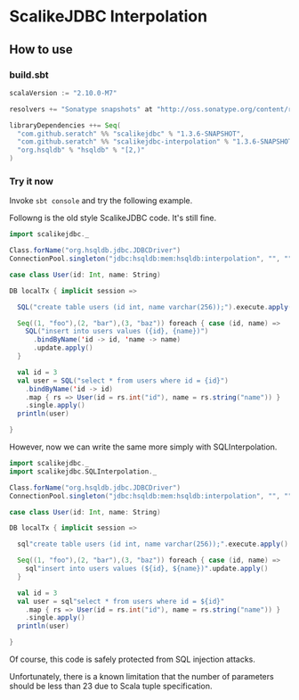 # ScalikeJDBC Interpolation

## How to use

### build.sbt

```scala
scalaVersion := "2.10.0-M7"

resolvers += "Sonatype snapshots" at "http://oss.sonatype.org/content/repositories/snapshots"

libraryDependencies ++= Seq(
  "com.github.seratch" %% "scalikejdbc" % "1.3.6-SNAPSHOT",
  "com.github.seratch" %% "scalikejdbc-interpolation" % "1.3.6-SNAPSHOT",
  "org.hsqldb" % "hsqldb" % "[2,)"
)
```

### Try it now

Invoke `sbt console` and try the following example.

Followng is the old style ScalikeJDBC code. It's still fine.

```scala
import scalikejdbc._

Class.forName("org.hsqldb.jdbc.JDBCDriver")
ConnectionPool.singleton("jdbc:hsqldb:mem:hsqldb:interpolation", "", "")

case class User(id: Int, name: String)

DB localTx { implicit session =>

  SQL("create table users (id int, name varchar(256));").execute.apply()

  Seq((1, "foo"),(2, "bar"),(3, "baz")) foreach { case (id, name) =>
    SQL("insert into users values ({id}, {name})")
      .bindByName('id -> id, 'name -> name)
      .update.apply()
  }

  val id = 3
  val user = SQL("select * from users where id = {id}")
    .bindByName('id -> id)
    .map { rs => User(id = rs.int("id"), name = rs.string("name")) }
    .single.apply()
  println(user)

}
```

However, now we can write the same more simply with SQLInterpolation.

```scala
import scalikejdbc._
import scalikejdbc.SQLInterpolation._

Class.forName("org.hsqldb.jdbc.JDBCDriver")
ConnectionPool.singleton("jdbc:hsqldb:mem:hsqldb:interpolation", "", "")

case class User(id: Int, name: String)

DB localTx { implicit session =>

  sql"create table users (id int, name varchar(256));".execute.apply()

  Seq((1, "foo"),(2, "bar"),(3, "baz")) foreach { case (id, name) =>
    sql"insert into users values (${id}, ${name})".update.apply()
  }

  val id = 3
  val user = sql"select * from users where id = ${id}"
    .map { rs => User(id = rs.int("id"), name = rs.string("name")) }
    .single.apply()
  println(user)

}
```

Of course, this code is safely protected from SQL injection attacks. 

Unfortunately, there is a known limitation that the number of parameters should be less than 23 due to Scala tuple specification.


